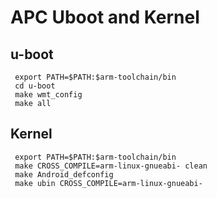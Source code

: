 # APC Uboot and Kernel


## u-boot

     export PATH=$PATH:$arm-toolchain/bin
     cd u-boot
     make wmt_config
     make all
     
## Kernel

     export PATH=$PATH:$arm-toolchain/bin
     make CROSS_COMPILE=arm-linux-gnueabi- clean
     make Android_defconfig
     make ubin CROSS_COMPILE=arm-linux-gnueabi-





